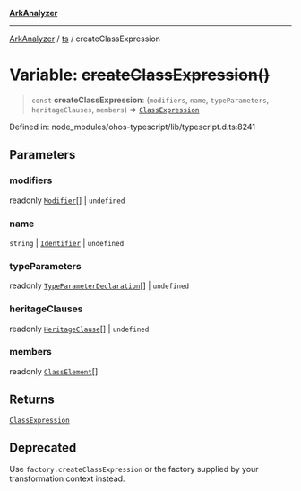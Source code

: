 [**ArkAnalyzer**](../../../../README.md)

***

[ArkAnalyzer](../../../../globals.md) / [ts](../README.md) / createClassExpression

# Variable: ~~createClassExpression()~~

> `const` **createClassExpression**: (`modifiers`, `name`, `typeParameters`, `heritageClauses`, `members`) => [`ClassExpression`](../interfaces/ClassExpression.md)

Defined in: node\_modules/ohos-typescript/lib/typescript.d.ts:8241

## Parameters

### modifiers

readonly [`Modifier`](../type-aliases/Modifier.md)[] | `undefined`

### name

`string` | [`Identifier`](../interfaces/Identifier.md) | `undefined`

### typeParameters

readonly [`TypeParameterDeclaration`](../interfaces/TypeParameterDeclaration.md)[] | `undefined`

### heritageClauses

readonly [`HeritageClause`](../interfaces/HeritageClause.md)[] | `undefined`

### members

readonly [`ClassElement`](../interfaces/ClassElement.md)[]

## Returns

[`ClassExpression`](../interfaces/ClassExpression.md)

## Deprecated

Use `factory.createClassExpression` or the factory supplied by your transformation context instead.

